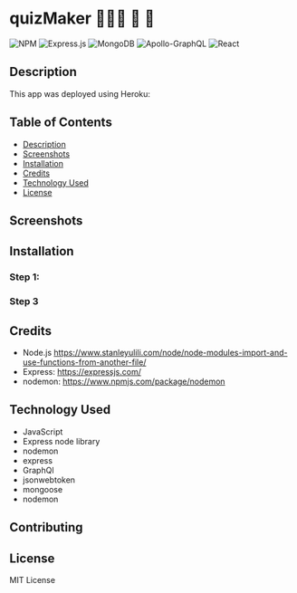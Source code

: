 # quizMaker 👩🏻‍🏫 📝 💯



![NPM](https://img.shields.io/badge/NPM-%23CB3837.svg?style=for-the-badge&logo=npm&logoColor=white)
![Express.js](https://img.shields.io/badge/express.js-%23404d59.svg?style=for-the-badge&logo=express&logoColor=%2361DAFB)
![MongoDB](https://img.shields.io/badge/MongoDB-%234ea94b.svg?style=for-the-badge&logo=mongodb&logoColor=white)
![Apollo-GraphQL](https://img.shields.io/badge/-ApolloGraphQL-311C87?style=for-the-badge&logo=apollo-graphql)
![React](https://img.shields.io/badge/react-%2320232a.svg?style=for-the-badge&logo=react&logoColor=%2361DAFB)





 
  ## Description
  

 
 This app was deployed using Heroku: 



## Table of Contents
- [Description](#description)
- [Screenshots](#screenshots)
- [Installation](#installation)
- [Credits](#credits)
- [Technology Used](#technology-used)
- [License](#license)




## Screenshots






## Installation



### Step 1:




 


### Step 3



## Credits

- Node.js  https://www.stanleyulili.com/node/node-modules-import-and-use-functions-from-another-file/
- Express: https://expressjs.com/
- nodemon: https://www.npmjs.com/package/nodemon

## Technology Used
- JavaScript
- Express node library
- nodemon
- express
- GraphQl
- jsonwebtoken
- mongoose
- nodemon




## Contributing



## License

MIT License
